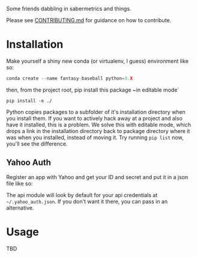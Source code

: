 Some friends dabbling in sabermetrics and things.

Please see [CONTRIBUTING.md](./CONTRIBUTING.md) for guidance on how to contribute.

# Installation

Make yourself a shiny new conda (or virtualenv, I guess) environment like so:

``` python
conda create --name fantasy-baseball python=3.X
```

then, from the project root, pip install this package ~in editable mode`

```
pip install -e ./
```

Python copies packages to a subfolder of it's installation directory when you install them.
If you want to actively hack away at a project and also have it installed, this is a problem.
We solve this with editable mode, which drops a link in the installation directory back to
package directory where it was when you installed, instead of moving it. Try running `pip list`
now, you'll see the difference.

## Yahoo Auth

Register an app with Yahoo and get your ID and secret and put it in a json file like so:

The api module will look by default for your api credentials at `~/.yahoo_auth.json`.
If you don't want it there, you can pass in an alternative.

#  Usage

TBD
